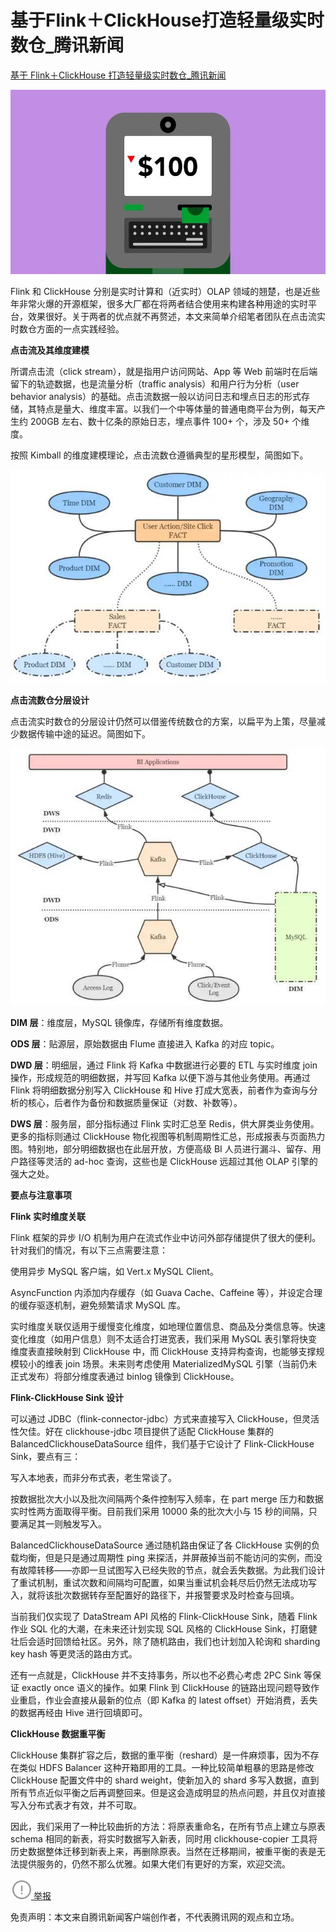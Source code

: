 # 基于Flink＋ClickHouse打造轻量级实时数仓_腾讯新闻
[基于 Flink＋ClickHouse 打造轻量级实时数仓\_腾讯新闻](https://new.qq.com/rain/a/20211216A0D76H00) 

 ![](https://github.com/Hsu-Outer-Brain/WebCliperCDN_001/blob/main/img3/2023-2-17%2017-15-14/6ee10c3e-453f-4a24-a359-ebb209168e19.jpeg?raw=true)

Flink 和 ClickHouse 分别是实时计算和（近实时）OLAP 领域的翘楚，也是近些年非常火爆的开源框架，很多大厂都在将两者结合使用来构建各种用途的实时平台，效果很好。关于两者的优点就不再赘述，本文来简单介绍笔者团队在点击流实时数仓方面的一点实践经验。

**点击流及其维度建模**

所谓点击流（click stream），就是指用户访问网站、App 等 Web 前端时在后端留下的轨迹数据，也是流量分析（traffic analysis）和用户行为分析（user behavior analysis）的基础。点击流数据一般以访问日志和埋点日志的形式存储，其特点是量大、维度丰富。以我们一个中等体量的普通电商平台为例，每天产生约 200GB 左右、数十亿条的原始日志，埋点事件 100+ 个，涉及 50+ 个维度。

按照 Kimball 的维度建模理论，点击流数仓遵循典型的星形模型，简图如下。

![](https://github.com/Hsu-Outer-Brain/WebCliperCDN_001/blob/main/img3/2023-2-17%2017-15-14/1cbd2f07-57a7-4cfe-9eb3-7f139b557785.jpeg?raw=true)

**点击流数仓分层设计**

点击流实时数仓的分层设计仍然可以借鉴传统数仓的方案，以扁平为上策，尽量减少数据传输中途的延迟。简图如下。

![](https://github.com/Hsu-Outer-Brain/WebCliperCDN_001/blob/main/img3/2023-2-17%2017-15-14/3cece6a1-9890-41e7-a2d8-699d525f60bd.jpeg?raw=true)

**DIM 层**：维度层，MySQL 镜像库，存储所有维度数据。

**ODS 层**：贴源层，原始数据由 Flume 直接进入 Kafka 的对应 topic。

**DWD 层**：明细层，通过 Flink 将 Kafka 中数据进行必要的 ETL 与实时维度 join 操作，形成规范的明细数据，并写回 Kafka 以便下游与其他业务使用。再通过 Flink 将明细数据分别写入 ClickHouse 和 Hive 打成大宽表，前者作为查询与分析的核心，后者作为备份和数据质量保证（对数、补数等）。

**DWS 层**：服务层，部分指标通过 Flink 实时汇总至 Redis，供大屏类业务使用。更多的指标则通过 ClickHouse 物化视图等机制周期性汇总，形成报表与页面热力图。特别地，部分明细数据也在此层开放，方便高级 BI 人员进行漏斗、留存、用户路径等灵活的 ad-hoc 查询，这些也是 ClickHouse 远超过其他 OLAP 引擎的强大之处。

**要点与注意事项**

**Flink 实时维度关联**

Flink 框架的异步 I/O 机制为用户在流式作业中访问外部存储提供了很大的便利。针对我们的情况，有以下三点需要注意：

使用异步 MySQL 客户端，如 Vert.x MySQL Client。

AsyncFunction 内添加内存缓存（如 Guava Cache、Caffeine 等），并设定合理的缓存驱逐机制，避免频繁请求 MySQL 库。

实时维度关联仅适用于缓慢变化维度，如地理位置信息、商品及分类信息等。快速变化维度（如用户信息）则不太适合打进宽表，我们采用 MySQL 表引擎将快变维度表直接映射到 ClickHouse 中，而 ClickHouse 支持异构查询，也能够支撑规模较小的维表 join 场景。未来则考虑使用 MaterializedMySQL 引擎（当前仍未正式发布）将部分维度表通过 binlog 镜像到 ClickHouse。

**Flink-ClickHouse Sink 设计**

可以通过 JDBC（flink-connector-jdbc）方式来直接写入 ClickHouse，但灵活性欠佳。好在 clickhouse-jdbc 项目提供了适配 ClickHouse 集群的 BalancedClickhouseDataSource 组件，我们基于它设计了 Flink-ClickHouse Sink，要点有三：

写入本地表，而非分布式表，老生常谈了。

按数据批次大小以及批次间隔两个条件控制写入频率，在 part merge 压力和数据实时性两方面取得平衡。目前我们采用 10000 条的批次大小与 15 秒的间隔，只要满足其一则触发写入。

BalancedClickhouseDataSource 通过随机路由保证了各 ClickHouse 实例的负载均衡，但是只是通过周期性 ping 来探活，并屏蔽掉当前不能访问的实例，而没有故障转移——亦即一旦试图写入已经失败的节点，就会丢失数据。为此我们设计了重试机制，重试次数和间隔均可配置，如果当重试机会耗尽后仍然无法成功写入，就将该批次数据转存至配置好的路径下，并报警要求及时检查与回填。

当前我们仅实现了 DataStream API 风格的 Flink-ClickHouse Sink，随着 Flink 作业 SQL 化的大潮，在未来还计划实现 SQL 风格的 ClickHouse Sink，打磨健壮后会适时回馈给社区。另外，除了随机路由，我们也计划加入轮询和 sharding key hash 等更灵活的路由方式。

还有一点就是，ClickHouse 并不支持事务，所以也不必费心考虑 2PC Sink 等保证 exactly once 语义的操作。如果 Flink 到 ClickHouse 的链路出现问题导致作业重启，作业会直接从最新的位点（即 Kafka 的 latest offset）开始消费，丢失的数据再经由 Hive 进行回填即可。

**ClickHouse 数据重平衡**

ClickHouse 集群扩容之后，数据的重平衡（reshard）是一件麻烦事，因为不存在类似 HDFS Balancer 这种开箱即用的工具。一种比较简单粗暴的思路是修改 ClickHouse 配置文件中的 shard weight，使新加入的 shard 多写入数据，直到所有节点近似平衡之后再调整回来。但是这会造成明显的热点问题，并且仅对直接写入分布式表才有效，并不可取。

因此，我们采用了一种比较曲折的方法：将原表重命名，在所有节点上建立与原表 schema 相同的新表，将实时数据写入新表，同时用 clickhouse-copier 工具将历史数据整体迁移到新表上来，再删除原表。当然在迁移期间，被重平衡的表是无法提供服务的，仍然不那么优雅。如果大佬们有更好的方案，欢迎交流。

[![](https://github.com/Hsu-Outer-Brain/WebCliperCDN_001/blob/main/img3/2023-2-17%2017-15-14/6fe72f26-0582-4a09-a319-009d3a91c13e.png?raw=true)
举报](https://new.qq.com/jvbao/index.htm?url=https://new.qq.com/rain/a/20211216A0D76H00)

免责声明：本文来自腾讯新闻客户端创作者，不代表腾讯网的观点和立场。
